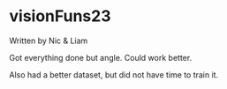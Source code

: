 # visionFuns23
Written by Nic & Liam

Got everything done but angle.
Could work better.

Also had a better dataset, but did not have time to train it.
